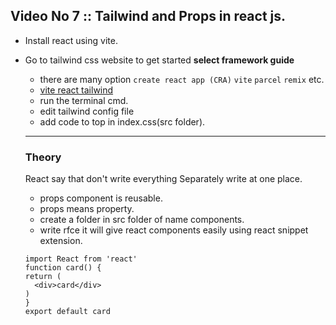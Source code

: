 ## Video No 7 :: Tailwind and Props in react js.

- Install react using vite.
- Go to tailwind css website to get started **select framework guide**

  - there are many option `create react app (CRA)` `vite` `parcel` `remix` etc.
  - [vite react tailwind](https://tailwindcss.com/docs/guides/vite)
  - run the terminal cmd.
  - edit tailwind config file
  - add code to top in index.css(src folder).

  ***

  ### Theory

  React say that don't write everything Separately write at one place.

  - props component is reusable.
  - props means property.
  - create a folder in src folder of name components.
  - write rfce it will give react components easily using react snippet extension.

  ```
  import React from 'react'
  function card() {
  return (
    <div>card</div>
  )
  }
  export default card
  ```

